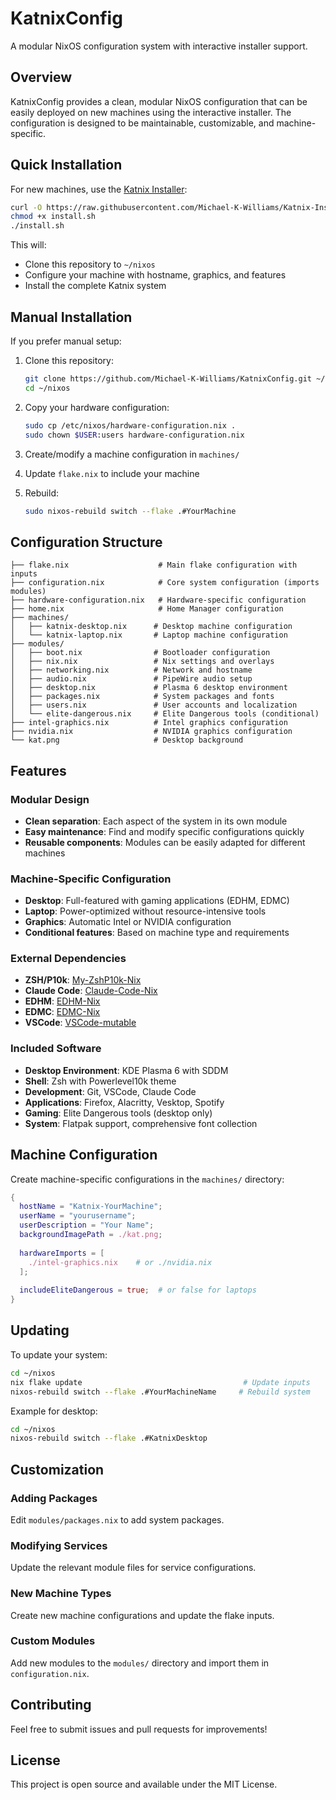 # KatnixConfig

A modular NixOS configuration system with interactive installer support.

## Overview

KatnixConfig provides a clean, modular NixOS configuration that can be easily deployed on new machines using the interactive installer. The configuration is designed to be maintainable, customizable, and machine-specific.

## Quick Installation

For new machines, use the [Katnix Installer](https://github.com/Michael-K-Williams/Katnix-Installer):

```bash
curl -O https://raw.githubusercontent.com/Michael-K-Williams/Katnix-Installer/main/install.sh
chmod +x install.sh
./install.sh
```

This will:
- Clone this repository to `~/nixos`
- Configure your machine with hostname, graphics, and features
- Install the complete Katnix system

## Manual Installation

If you prefer manual setup:

1. Clone this repository:
   ```bash
   git clone https://github.com/Michael-K-Williams/KatnixConfig.git ~/nixos
   cd ~/nixos
   ```

2. Copy your hardware configuration:
   ```bash
   sudo cp /etc/nixos/hardware-configuration.nix .
   sudo chown $USER:users hardware-configuration.nix
   ```

3. Create/modify a machine configuration in `machines/`
4. Update `flake.nix` to include your machine
5. Rebuild:
   ```bash
   sudo nixos-rebuild switch --flake .#YourMachine
   ```

## Configuration Structure

```
├── flake.nix                    # Main flake configuration with inputs
├── configuration.nix            # Core system configuration (imports modules)
├── hardware-configuration.nix   # Hardware-specific configuration
├── home.nix                     # Home Manager configuration
├── machines/
│   ├── katnix-desktop.nix      # Desktop machine configuration
│   └── katnix-laptop.nix       # Laptop machine configuration
├── modules/
│   ├── boot.nix                # Bootloader configuration
│   ├── nix.nix                 # Nix settings and overlays
│   ├── networking.nix          # Network and hostname
│   ├── audio.nix               # PipeWire audio setup
│   ├── desktop.nix             # Plasma 6 desktop environment
│   ├── packages.nix            # System packages and fonts
│   ├── users.nix               # User accounts and localization
│   └── elite-dangerous.nix     # Elite Dangerous tools (conditional)
├── intel-graphics.nix          # Intel graphics configuration
├── nvidia.nix                  # NVIDIA graphics configuration
└── kat.png                     # Desktop background
```

## Features

### Modular Design
- **Clean separation**: Each aspect of the system in its own module
- **Easy maintenance**: Find and modify specific configurations quickly
- **Reusable components**: Modules can be easily adapted for different machines

### Machine-Specific Configuration
- **Desktop**: Full-featured with gaming applications (EDHM, EDMC)
- **Laptop**: Power-optimized without resource-intensive tools
- **Graphics**: Automatic Intel or NVIDIA configuration
- **Conditional features**: Based on machine type and requirements

### External Dependencies
- **ZSH/P10k**: [My-ZshP10k-Nix](https://github.com/Michael-K-Williams/My-ZshP10k-Nix)
- **Claude Code**: [Claude-Code-Nix](https://github.com/Michael-K-Williams/Claude-Code-Nix)
- **EDHM**: [EDHM-Nix](https://github.com/Brighter-Applications/EDHM-Nix)
- **EDMC**: [EDMC-Nix](https://github.com/Brighter-Applications/EDMC-Nix)
- **VSCode**: [VSCode-mutable](https://github.com/Michael-K-Williams/VSCode-mutable)

### Included Software
- **Desktop Environment**: KDE Plasma 6 with SDDM
- **Shell**: Zsh with Powerlevel10k theme
- **Development**: Git, VSCode, Claude Code
- **Applications**: Firefox, Alacritty, Vesktop, Spotify
- **Gaming**: Elite Dangerous tools (desktop only)
- **System**: Flatpak support, comprehensive font collection

## Machine Configuration

Create machine-specific configurations in the `machines/` directory:

```nix
{
  hostName = "Katnix-YourMachine";
  userName = "yourusername";
  userDescription = "Your Name";
  backgroundImagePath = ./kat.png;
  
  hardwareImports = [
    ./intel-graphics.nix    # or ./nvidia.nix
  ];
  
  includeEliteDangerous = true;  # or false for laptops
}
```

## Updating

To update your system:

```bash
cd ~/nixos
nix flake update                                    # Update inputs
nixos-rebuild switch --flake .#YourMachineName     # Rebuild system
```

Example for desktop:
```bash
cd ~/nixos
nixos-rebuild switch --flake .#KatnixDesktop
```

## Customization

### Adding Packages
Edit `modules/packages.nix` to add system packages.

### Modifying Services
Update the relevant module files for service configurations.

### New Machine Types
Create new machine configurations and update the flake inputs.

### Custom Modules
Add new modules to the `modules/` directory and import them in `configuration.nix`.

## Contributing

Feel free to submit issues and pull requests for improvements!

## License

This project is open source and available under the MIT License.
